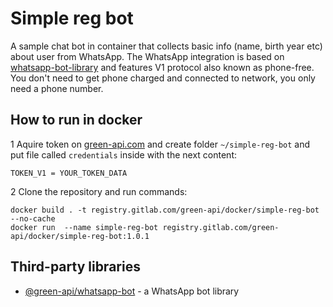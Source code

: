 # Simple reg bot

A sample chat bot in container that collects basic info (name, birth year etc) about user from WhatsApp. The WhatsApp integration is based on [whatsapp-bot-library](https://github.com/green-api/whatsapp-bot) and features V1 protocol also known as phone-free. You don't need to get phone charged and connected to network, you only need a phone number. 

## How to run in docker

1 Aquire token on [green-api.com](https://green-api.com/) and create folder ``~/simple-reg-bot`` and put file called ``credentials`` inside with the next content: 
```
TOKEN_V1 = YOUR_TOKEN_DATA
```
2 Clone the repository and run commands:
```
docker build . -t registry.gitlab.com/green-api/docker/simple-reg-bot --no-cache
docker run  --name simple-reg-bot registry.gitlab.com/green-api/docker/simple-reg-bot:1.0.1
```

## Third-party libraries

* [@green-api/whatsapp-bot](https://github.com/green-api/whatsapp-bot) - a WhatsApp bot library